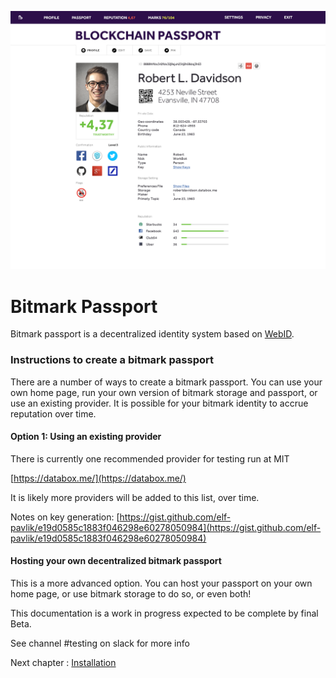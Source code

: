 ![](/assets/ui.png)

# Bitmark Passport

Bitmark passport is a decentralized identity system based on [WebID](https://www.w3.org/2005/Incubator/webid/spec/identity/).

### Instructions to create a bitmark passport

There are a number of ways to create a bitmark passport.  You can use your own home page, run your own version of bitmark storage and passport, or use an existing provider.  It is possible for your bitmark identity to accrue reputation over time.

#### Option 1: Using an existing provider

There is currently one recommended provider for testing run at MIT

[https://databox.me/](https://databox.me/)

It is likely more providers will be added to this list, over time.

Notes on key generation: [https://gist.github.com/elf-pavlik/e19d0585c1883f046298e60278050984](https://gist.github.com/elf-pavlik/e19d0585c1883f046298e60278050984)

#### Hosting your own decentralized bitmark passport

This is a more advanced option.  You can host your passport on your own home page, or use bitmark storage to do so, or even both!

This documentation is a work in progress expected to be complete by final Beta.

See channel \#testing on slack for more info

Next chapter : [Installation](/chapter1.md)

